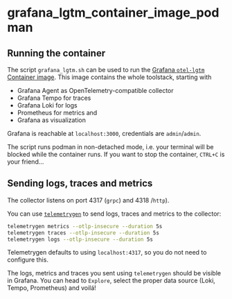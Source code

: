 # grafana_lgtm_container_image_podman

## Running the container

The script `grafana_lgtm.sh` can be used to run the [Grafana `otel-lgtm`
Container image](https://grafana.com/blog/2024/03/13/an-opentelemetry-backend-in-a-docker-image-introducing-grafana/otel-lgtm/).
This image contains the whole toolstack, starting with

* Grafana Agent as OpenTelemetry-compatible collector
* Grafana Tempo for traces
* Grafana Loki for logs
* Prometheus for metrics and
* Grafana as visualization

Grafana is reachable at `localhost:3000`, credentials are `admin`/`admin`.

The script runs podman in non-detached mode, i.e. your terminal will be blocked
while the container runs. If you want to stop the container, `CTRL+C` is your
friend...

## Sending logs, traces and metrics

The collector listens on port 4317 (`grpc`) and 4318 /`http`).

You can use
[`telemetrygen`](https://github.com/open-telemetry/opentelemetry-collector-contrib/tree/main/cmd/telemetrygen)
to send logs, traces and metrics to the collector:

```bash
telemetrygen metrics --otlp-insecure --duration 5s
telemetrygen traces --otlp-insecure --duration 5s
telemetrygen logs --otlp-insecure --duration 5s
```

Telemetrygen defaults to using `localhost:4317`, so you do not need to configure
this.

The logs, metrics and traces you sent using `telemetrygen` should be visible in
Grafana. You can head to `Explore`, select the proper data source (Loki, Tempo,
Prometheus) and voilá!

